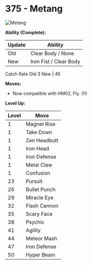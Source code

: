 # 375 - Metang
![][375]

**Ability (Complete):**

Update | Ability
---    | ---
Old    | Clear Body / None
New    | Iron Fist / Clear Body

Catch Rate
Old     3
New    | 45

**Moves:**

 - Now compatible with HM02, Fly. (!!)

**Level Up:**

Level | Move
---   | ---
  1   | Magnet Rise
  1   | Take Down
  1   | Zen Headbutt
  1   | Iron Head
  1   | Iron Defense
  1   | Metal Claw
  1   | Confusion
 23   | Pursuit
 26   | Bullet Punch
 29   | Miracle Eye
 32   | Flash Cannon
 35   | Scary Face
 38   | Psychic
 41   | Agility
 44   | Meteor Mash
 47   | Iron Defense
 50   | Hyper Beam



[375]: https://raw.githubusercontent.com/PokeAPI/sprites/master/sprites/pokemon/375.png "Metang"
